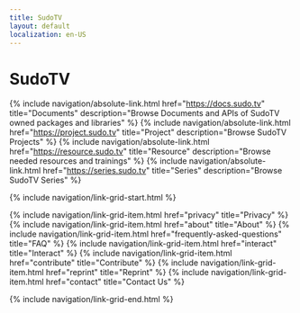 ```yaml
---
title: SudoTV
layout: default
localization: en-US
---
```


# SudoTV

{% include navigation/absolute-link.html
    href="https://docs.sudo.tv"
    title="Documents"
    description="Browse Documents and APIs of SudoTV owned packages and libraries"
%}
{% include navigation/absolute-link.html
    href="https://project.sudo.tv"
    title="Project"
    description="Browse SudoTV Projects"
%}
{% include navigation/absolute-link.html
    href="https://resource.sudo.tv"
    title="Resource"
    description="Browse needed resources and trainings"
%}
{% include navigation/absolute-link.html
    href="https://series.sudo.tv"
    title="Series"
    description="Browse SudoTV Series"
%}

{% include navigation/link-grid-start.html %}

{% include navigation/link-grid-item.html
    href="privacy"
    title="Privacy"
%}
{% include navigation/link-grid-item.html
    href="about"
    title="About"
%}
{% include navigation/link-grid-item.html
    href="frequently-asked-questions"
    title="FAQ"
%}
{% include navigation/link-grid-item.html
    href="interact"
    title="Interact"
%}
{% include navigation/link-grid-item.html
    href="contribute"
    title="Contribute"
%}
{% include navigation/link-grid-item.html
    href="reprint"
    title="Reprint"
%}
{% include navigation/link-grid-item.html
    href="contact"
    title="Contact Us"
%}

{% include navigation/link-grid-end.html %}
